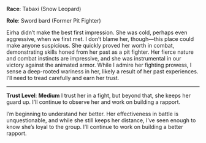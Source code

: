 **Race**: Tabaxi (Snow Leopard)

**Role**: Sword bard (Former Pit Fighter)

Eirha didn’t make the best first impression. She was cold, perhaps even aggressive, when we first met. I don’t blame her, though—this place could make anyone suspicious. She quickly proved her worth in combat, demonstrating skills honed from her past as a pit fighter. Her fierce nature and combat instincts are impressive, and she was instrumental in our victory against the animated armor. While I admire her fighting prowess, I sense a deep-rooted wariness in her, likely a result of her past experiences. I’ll need to tread carefully and earn her trust.

---
**Trust Level**: **Medium**
I trust her in a fight, but beyond that, she keeps her guard up. I’ll continue to observe her and work on building a rapport.

I’m beginning to understand her better. Her effectiveness in battle is unquestionable, and while she still keeps her distance, I’ve seen enough to know she’s loyal to the group. I’ll continue to work on building a better rapport.
